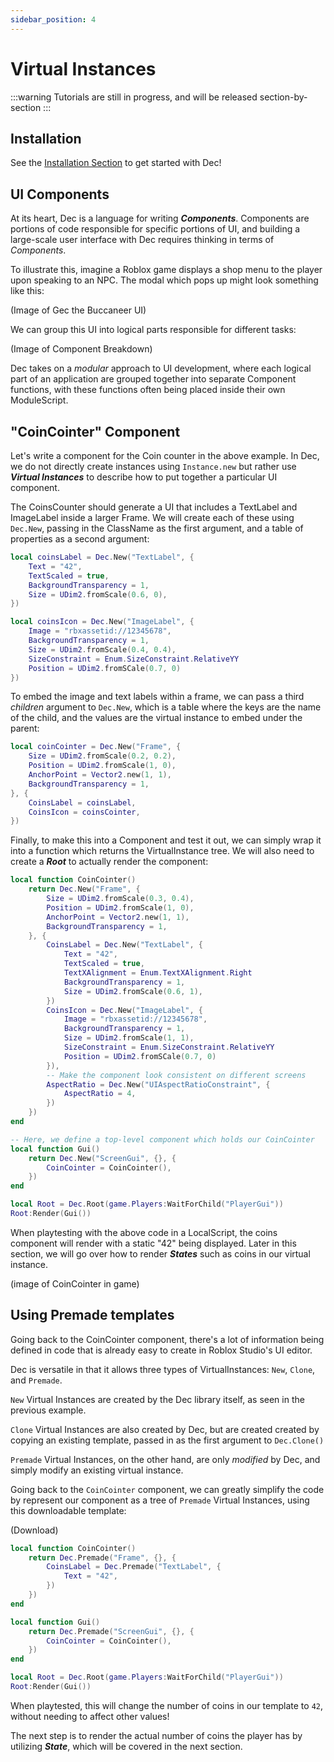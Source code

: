 ```yaml
---
sidebar_position: 4
---
```


# Virtual Instances

:::warning
Tutorials are still in progress, and will be released section-by-section
:::

## Installation

See the [Installation Section](../Installation) to get started with Dec!

## UI Components

At its heart, Dec is a language for writing ***Components***. Components are
portions of code responsible for specific portions of UI, and building a
large-scale user interface with
Dec requires thinking in terms of *Components*.

To illustrate this, imagine a Roblox game displays a shop menu to the player
upon speaking to an NPC. The modal which pops up might look something like this:

(Image of Gec the Buccaneer UI)

We can group this UI into logical parts responsible for different tasks:

(Image of Component Breakdown)

Dec takes on a *modular* approach to UI development, where each logical part
of an application are grouped together into separate Component functions, with
these functions often being placed inside their own ModuleScript.

## "CoinCointer" Component

Let's write a component for the Coin counter in the above example. In Dec, we do
not directly create instances using `Instance.new` but rather use
***Virtual Instances*** to describe how to put together a particular UI
component.

The CoinsCounter should generate a UI that includes a TextLabel and ImageLabel
inside a larger Frame. We will create each of these using `Dec.New`, passing in
the ClassName as the first argument, and a table of properties as a second
argument:

```lua
local coinsLabel = Dec.New("TextLabel", {
    Text = "42",
    TextScaled = true,
    BackgroundTransparency = 1,
    Size = UDim2.fromScale(0.6, 0),
})
```

```lua
local coinsIcon = Dec.New("ImageLabel", {
    Image = "rbxassetid://12345678",
    BackgroundTransparency = 1,
    Size = UDim2.fromScale(0.4, 0.4),
    SizeConstraint = Enum.SizeConstraint.RelativeYY
    Position = UDim2.fromSCale(0.7, 0)
})
```

To embed the image and text labels within a frame, we can pass a third
*children* argument to `Dec.New`, which is a table where the keys are the name
of the child, and the values are the virtual instance to embed under the parent:

```lua
local coinCointer = Dec.New("Frame", {
    Size = UDim2.fromScale(0.2, 0.2),
    Position = UDim2.fromScale(1, 0),
    AnchorPoint = Vector2.new(1, 1),
    BackgroundTransparency = 1,
}, {
    CoinsLabel = coinsLabel,
    CoinsIcon = coinsCointer,
})
```

Finally, to make this into a Component and test it out, we can simply wrap it
into a function which returns the VirtualInstance tree. We will also need to
create a ***Root*** to actually render the component:
```lua
local function CoinCointer()
    return Dec.New("Frame", {
        Size = UDim2.fromScale(0.3, 0.4),
        Position = UDim2.fromScale(1, 0),
        AnchorPoint = Vector2.new(1, 1),
        BackgroundTransparency = 1,
    }, {
        CoinsLabel = Dec.New("TextLabel", {
            Text = "42",
            TextScaled = true,
            TextXAlignment = Enum.TextXAlignment.Right
            BackgroundTransparency = 1,
            Size = UDim2.fromScale(0.6, 1),
        })
        CoinsIcon = Dec.New("ImageLabel", {
            Image = "rbxassetid://12345678",
            BackgroundTransparency = 1,
            Size = UDim2.fromScale(1, 1),
            SizeConstraint = Enum.SizeConstraint.RelativeYY
            Position = UDim2.fromSCale(0.7, 0)
        }),
        -- Make the component look consistent on different screens
        AspectRatio = Dec.New("UIAspectRatioConstraint", {
            AspectRatio = 4,
        })
    })
end

-- Here, we define a top-level component which holds our CoinCointer
local function Gui()
    return Dec.New("ScreenGui", {}, {
        CoinCointer = CoinCointer(),
    })
end

local Root = Dec.Root(game.Players:WaitForChild("PlayerGui"))
Root:Render(Gui())
```

When playtesting with the above code in a LocalScript, the coins component will
render with a static "42" being displayed. Later in this section, we will go
over how to render ***States*** such as coins in our virtual instance.

(image of CoinCointer in game)

## Using Premade templates

Going back to the CoinCointer component, there's a lot of information being
defined in code that is already easy to create in Roblox Studio's UI editor.

Dec is versatile in that it allows three types of VirtualInstances: `New`,
`Clone`, and `Premade`.

`New` Virtual Instances are created by the Dec library itself, as seen in the
previous example.

`Clone` Virtual Instances are also created by Dec, but are created created by
copying an existing template, passed in as the first argument to `Dec.Clone()`

`Premade` Virtual Instances, on the other hand, are only *modified* by Dec, and
simply modify an existing virtual instance.

Going back to the `CoinCointer` component, we can greatly simplify the code by
represent our component as a tree of `Premade` Virtual Instances, using this
downloadable template:

(Download)

```lua
local function CoinCointer()
    return Dec.Premade("Frame", {}, {
        CoinsLabel = Dec.Premade("TextLabel", {
            Text = "42",
        })
    })
end

local function Gui()
    return Dec.Premade("ScreenGui", {}, {
        CoinCointer = CoinCointer(),
    })
end

local Root = Dec.Root(game.Players:WaitForChild("PlayerGui"))
Root:Render(Gui())
```

When playtested, this will change the number of coins in our template to `42`,
without needing to affect other values!

The next step is to render the actual number of coins the player has by
utilizing ***State***, which will be covered in the next section.